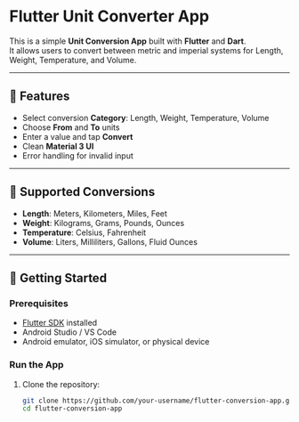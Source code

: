 # Flutter Unit Converter App

This is a simple **Unit Conversion App** built with **Flutter** and **Dart**.  
It allows users to convert between metric and imperial systems for Length, Weight, Temperature, and Volume.

---

## 📱 Features
- Select conversion **Category**: Length, Weight, Temperature, Volume
- Choose **From** and **To** units
- Enter a value and tap **Convert**
- Clean **Material 3 UI**
- Error handling for invalid input

---

## 🧮 Supported Conversions
- **Length**: Meters, Kilometers, Miles, Feet
- **Weight**: Kilograms, Grams, Pounds, Ounces
- **Temperature**: Celsius, Fahrenheit
- **Volume**: Liters, Milliliters, Gallons, Fluid Ounces

---

## 🚀 Getting Started

### Prerequisites
- [Flutter SDK](https://docs.flutter.dev/get-started/install) installed
- Android Studio / VS Code
- Android emulator, iOS simulator, or physical device

### Run the App
1. Clone the repository:
   ```bash
   git clone https://github.com/your-username/flutter-conversion-app.git
   cd flutter-conversion-app
